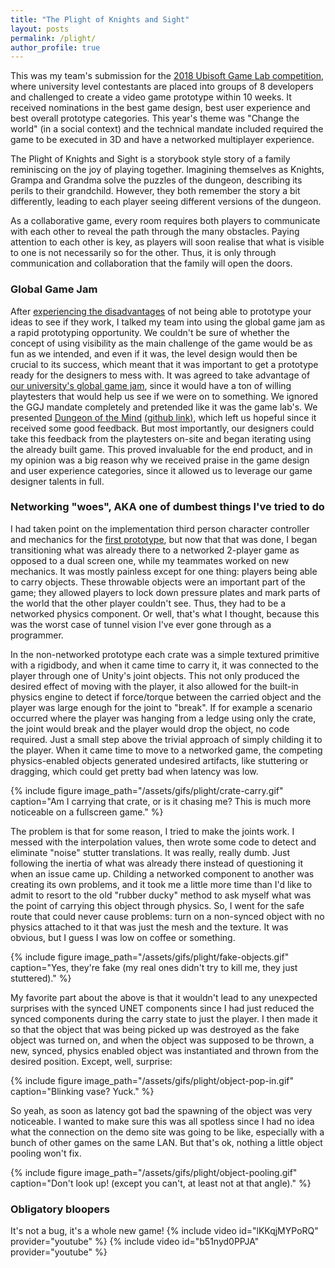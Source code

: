 ```yaml
---
title: "The Plight of Knights and Sight"
layout: posts
permalink: /plight/
author_profile: true 
---
```

This was my team's submission for the [2018 Ubisoft Game Lab competition](https://montreal.ubisoft.com/en/ubisoft-game-lab-competition-2018-winners/), where university level contestants 
are placed into groups of 8 developers and challenged to create a video game prototype within 10 weeks. It received nominations in the best game design, best user experience and best 
overall prototype categories. This year's theme was "Change the world" (in a social context) and the technical mandate included required the game to be executed in 3D and have a networked 
multiplayer experience.

The Plight of Knights and Sight is a storybook style story of a family reminiscing on the joy of playing together. Imagining themselves as Knights, Grampa and Grandma solve the puzzles 
of the dungeon, describing its perils to their grandchild. However, they both remember the story a bit differently, leading to each player seeing different versions of the dungeon.

As a collaborative game, every room requires both players to communicate with each other to reveal the path through the many obstacles. Paying attention to each other is key, as
players will soon realise that what is visible to one is not necessarily so for the other. Thus, it is only through communication and collaboration that the family will open the doors.

### Global Game Jam

After [experiencing the disadvantages](/genesis/#postmortem) of not being able to prototype your ideas to see if they work, I talked my team into using the global game jam as a rapid 
prototyping opportunity. We couldn't be sure of whether the concept of using visibility as the main challenge of the game would be as fun as we intended, and even if it was, the level 
design would then be crucial to its success, which meant that it was important to get a prototype ready for the designers to mess with. It was agreed to take advantage of [our university's 
global game jam](https://globalgamejam.org/2018/jam-sites/tag-concordia-university/games), since it would have a ton of willing playtesters that would help us see if we were on to something. 
We ignored the GGJ mandate completely and pretended like it was the game lab's. We presented [Dungeon of the Mind](https://globalgamejam.org/2018/games/dungeon-mind) 
[(github link)](https://github.com/yisas/ggj2018), which left us hopeful since it received some good feedback. But most importantly, our designers could take this feedback from the 
playtesters on-site and began iterating using the already built game. This proved invaluable for the end product, and in my opinion was a big reason why we received praise in the game design 
and user experience categories, since it allowed us to leverage our game designer talents in full.

### Networking "woes", AKA one of dumbest things I've tried to do

I had taken point on the implementation third person character controller and mechanics for the [first prototype](https://github.com/yisas/ggj2018), but now that that was done, I began 
transitioning what was already there to a networked 2-player game as opposed to a dual screen one, while my teammates worked on new mechanics. It was mostly painless except for one thing: 
players being able to carry objects. These throwable objects were an important part of the game; they allowed players to lock down pressure plates and mark parts of the world that the other 
player couldn't see. Thus, they had to be a networked physics component. Or well, that's what I thought, because this was the worst case of tunnel vision I've ever gone through as a programmer. 

In the non-networked prototype each crate was a simple textured primitive with a rigidbody, and when it came time to carry it, it was connected to the player through one of Unity's 
joint objects. This not only produced the desired effect of moving with the player, it also allowed for the built-in physics engine to detect if force/torque between the carried object and the player 
was large enough for the joint to "break". If for example a scenario occurred where the player was hanging from a ledge using only the crate, the joint would break and the player would 
drop the object, no code required. Just a small step above the trivial approach of simply childing it to the player. When it came time to move to a networked game, the competing physics-enabled 
objects generated undesired artifacts, like stuttering or dragging, which could get pretty bad when latency was low.

{% include figure image_path="/assets/gifs/plight/crate-carry.gif" caption="Am I carrying that crate, or is it chasing me? This is much more noticeable on a fullscreen game." %}

The problem is that for some reason, I tried to make the joints work. I messed with the interpolation values, then wrote some code to detect and eliminate "noise" stutter translations. It was 
really, really dumb. Just following the inertia of what was already there instead of questioning it when an issue came up. Childing a networked component to another was creating its own problems, 
and it took me a little more time than I'd like to admit to resort to the old "rubber ducky" method to ask myself what was the point of carrying this object through physics. So, I went for the safe route 
that could never cause problems: turn on a non-synced object with no physics attached to it that was just the mesh and the texture. It was obvious, but I guess I was low on coffee or something.

{% include figure image_path="/assets/gifs/plight/fake-objects.gif" caption="Yes, they're fake (my real ones didn't try to kill me, they just stuttered)." %}

My favorite part about the above is that it wouldn't lead to any unexpected surprises with the synced UNET components since I had just reduced the synced components during the carry state to 
just the player. I then made it so that the object that was being picked up was destroyed as the fake object was turned on, and when the object was supposed to be thrown, a new, synced, physics enabled 
object was instantiated and thrown from the desired position. Except, well, surprise:

{% include figure image_path="/assets/gifs/plight/object-pop-in.gif" caption="Blinking vase? Yuck." %}

So yeah, as soon as latency got bad the spawning of the object was very noticeable. I wanted to make sure this was all spotless since I had no idea what the connection on the demo site was going to be like, 
especially with a bunch of other games on the same LAN. But that's ok, nothing a little object pooling won't fix.

{% include figure image_path="/assets/gifs/plight/object-pooling.gif" caption="Don't look up! (except you can't, at least not at that angle)." %}

### Obligatory bloopers

It's not a bug, it's a whole new game!
{% include video id="lKKqjMYPoRQ" provider="youtube" %}
{% include video id="b51nyd0PPJA" provider="youtube" %}